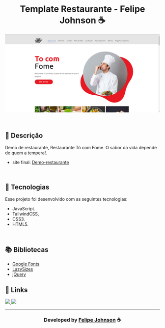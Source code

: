 <h1 align="center">
  Template Restaurante - Felipe Johnson ☕
</h1>

![Resultado final do projeto](images/final.png)

<br>

## 📝 Descrição 

Demo de restaurante, Restaurante Tô com Fome. O sabor da vida depende de quem a tempera!.  

- site final: [Demo-restaurante](https://demo-restaurante.vercel.app/)

<br>
 
## 🚀 Tecnologias 

Esse projeto foi desenvolvido com as seguintes tecnologias:

- JavaScript.
- TailwindCSS,
- CSS3.
- HTML5.

<br>


## 📚 Bibliotecas

- [Google Fonts](https://fonts.google.com/)
- [LazySizes](https://github.com/aFarkas/lazysizes)
- [jQuery](https://jquery.com/)

## 🔗 Links

<p align="left">
 
 <a href="https://www.instagram.com/felipee.johnson/" alt="Instagram">
  <img src="https://img.shields.io/badge/-Instagram-0A66C2?style=for-the-badge&logo=Instagram&logoColor=FFFFFF&link=https://www.instagram.com/felipee_johnsonn/"/> 
 </a>

<a href="https://felipejohnsonn.web.app/" alt="Portfolio">
  <img src="https://img.shields.io/badge/my_portfolio-000?style=for-the-badge&logo=ko-fi&logoColor=white&link=https://felipejohnsonn.web.app/"/>
 </a>

 </p>

-----

  <h3 align="center"> Developed by <a href="https://github.com/felipejohnson/">Felipe Johnson</a> ☕</h3>
